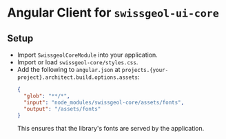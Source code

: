 # Angular Client for `swissgeol-ui-core`

## Setup

- Import `SwissgeolCoreModule` into your application.
- Import or load `swissgeol-core/styles.css`.
- Add the following to `angular.json` at `projects.{your-project}.architect.build.options.assets`:
  ```json
  {
    "glob": "**/*",
    "input": "node_modules/swissgeol-core/assets/fonts",
    "output": "/assets/fonts"
  }
  ```
  This ensures that the library's fonts are served by the application.
